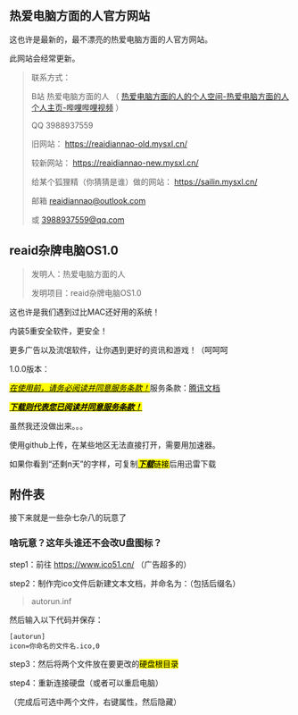 ## 热爱电脑方面的人官方网站

这也许是最新的，最不漂亮的热爱电脑方面的人官方网站。

此网站会经常更新。

> 联系方式：
> 
> B站 热爱电脑方面的人 （ [热爱电脑方面的人的个人空间-热爱电脑方面的人个人主页-哔哩哔哩视频](https://space.bilibili.com/1726945129?spm_id_from=333.788.0.0) ）
> 
> QQ 3988937559
> 
> 旧网站： https://reaidiannao-old.mysxl.cn/
> 
> 较新网站： https://reaidiannao-new.mysxl.cn/
> 
> 给某个狐狸精（你猜猜是谁）做的网站： https://sailin.mysxl.cn/
> 
> 邮箱 reaidiannao@outlook.com
> 
> 或 3988937559@qq.com



## reaid杂牌电脑OS1.0

> 发明人：热爱电脑方面的人
> 
> 发明项目：reaid杂牌电脑OS1.0

这也许是我们遇到过比MAC还好用的系统！

内装5重安全软件，更安全！

更多广告以及流氓软件，让你遇到更好的资讯和游戏！（呵呵呵

1.0.0版本：

<mark><u>*在使用前，请务必阅读并同意服务条款！*</u></mark>服务条款：[腾讯文档](https://docs.qq.com/doc/DS091VndSRmd4SmRI)

<mark><u>***下载则代表您已阅读并同意服务条款！***</u></mark>

虽然我还没做出来。。。

使用github上传，在某些地区无法直接打开，需要用加速器。

如果你看到“还剩n天”的字样，可复制<mark><u>***下载***</u>链接</mark>后用迅雷下载

## 附件表

接下来就是一些杂七杂八的玩意了

### 啥玩意？这年头谁还不会改U盘图标？

step1：前往 https://www.ico51.cn/ （广告超多的）

step2：制作完ico文件后新建文本文档，并命名为：（包括后缀名）

> autorun.inf

然后输入以下代码并保存：

    [autorun]
    icon=你命名的文件名.ico,0

step3：然后将两个文件放在要更改的<mark>硬盘根目录</mark>

step4：重新连接硬盘（或者可以重启电脑）

（完成后可选中两个文件，右键属性，然后隐藏）
